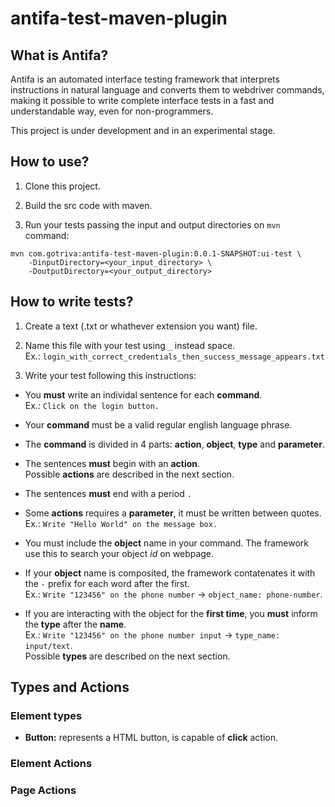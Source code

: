 # antifa-test-maven-plugin

## What is Antifa?

Antifa is an automated interface testing framework that interprets instructions in natural language and converts them to webdriver commands, making it possible to write complete interface tests in a fast and understandable way, even for non-programmers.

This project is under development and in an experimental stage.

## How to use?

1. Clone this project.

2. Build the src code with maven.

3. Run your tests passing the input and output directories on `mvn` command:
```
mvn com.gotriva:antifa-test-maven-plugin:0.0.1-SNAPSHOT:ui-test \
    -DinputDirectory=<your_input_directory> \
    -DoutputDirectory=<your_output_directory>
```

## How to write tests?

1. Create a text (.txt or whathever extension you want) file.

2. Name this file with your test using `_` instead space.<br>
Ex.: `login_with_correct_credentials_then_success_message_appears.txt`

3. Write your test following this instructions:

- You **must** write an individal sentence for each **command**.<br>
  Ex.: `Click on the login button.`

- Your **command** must be a valid regular english language phrase.

- The **command** is divided in 4 parts: **action**, **object**, **type** and **parameter**.

- The sentences **must** begin with an **action**.<br>
  Possible **actions** are described in the next section.

- The sentences **must** end with a period `.`

- Some **actions** requires a **parameter**, it must be written between quotes.<br>
  Ex.: `Write "Hello World" on the message box.`
  
- You must include the **object** name in your command. The framework use this to search your object *id* on webpage.

- If your **object** name is composited, the framework contatenates it with the `-` prefix for each word after the first.<br>
  Ex.: `Write "123456" on the phone number` &#8594; `object_name: phone-number`.

- If you are interacting with the object for the **first time**, you **must** inform the **type** after the **name**.<br>
  Ex.: `Write "123456" on the phone number input` &#8594; `type_name: input/text`.<br>
  Possible **types** are described on the next section.

## Types and Actions

### Element types

- **Button:** represents a HTML button, is capable of **click** action.

### Element Actions

### Page Actions
